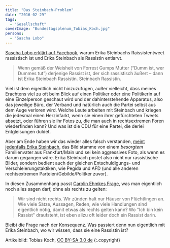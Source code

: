 ```yaml
---
title: "Das Steinbach-Problem"
date: "2016-02-29"
tags:
  - "Gesellschaft"
coverImage: "Bundestagsplenum_Tobias_Koch.jpg"
persons:
  - "Sascha Lobo"
---
```


[Sascha Lobo erklärt auf Facebook](https://www.facebook.com/notes/sascha-lobo/warum-ist-der-tweet-von-erika-steinbach-eigentlich-schlimm/10156478026945567), warum Erika Steinbachs Raissistentweet rassistisch ist und Erika Steinbach als Rassistin entlarvt.

> Wenn gemäß der Weisheit von Forrest Gumps Mutter (“Dumm ist, wer Dummes tut”) derjenige Rassist ist, der sich rassistisch äußert – dann ist Erika Steinbach Rassistin. Steinbach Rassistin.

Viel ist dem eigentlich nicht hinzuzufügen, außer vielleicht, dass meines Erachtens viel zu oft beim Blick auf einen Politiker oder eine Politikerin auf eine Einzelperson geschaut wird und der dahinterstehende Apparatus, also das jeweilige Büro, der Verband und natürlich auch die Partei selbst aus dem Auge verloren wird. Welche Leute arbeiten mit Steinbach und kriegen die jedesmal einen Herzinfarkt, wenn sie einen ihrer gefürchteten Tweets absetzt, oder führen sie ihr Fotos zu, die man auch in rechtsextremen Foren wiederfinden kann? Und was ist die CDU für eine Partei, die derlei Entgleisungen duldet.

Aber am Ende haben wir das wieder alles falsch verstanden, [meint jedenfalls Erika Steinbach](http://www.zeit.de/politik/deutschland/2016-02/erika-steinbach-tweet-rassismus-twitter-fremdenfeindlichkeit-foto), das Bild stamme von einem _besorgtem_ Familienvater aus Frankfurt/Main und sei kein aggressives Foto, als wenn es darum gegangen wäre. Erika Steinbach postet also nicht nur rassistische Bilder, sondern bedient auch der gleichen Entschuldigungs- und Verschleierungstaktiken, wie Pegida und AFD (und alle anderen rechtsextremen Parteien/Gebilde/Politker zuvor).

In diesen Zusammenhang passt [Carolin Ehmkes Frage](http://www.sueddeutsche.de/politik/kolumne-rechts-1.2881482), was man eigentlich noch alles sagen darf, ohne als rechts zu gelten:

> Wir sind nicht rechts. Wir zünden halt nur Häuser von Flüchtlingen an. Wie viele Sätze, Aussagen, Reden, wie viele Handlungen sind eigentlich nötig, damit etwas als rechts gelten kann? Wo "Ich bin kein Rassist" draufsteht, ist eben allzu oft leider doch ein Rassist darin.

Bleibt die Frage nach der Konsequenz. Was passiert denn nun eigentlich mit Erika Steinbach, wo wir wissen, dass sie eine Rassistin ist?

Artikelbild:  Tobias Koch, [CC BY-SA 3.0 de](http://creativecommons.org/licenses/by-sa/3.0/de/deed.en)  {:.copyright}
